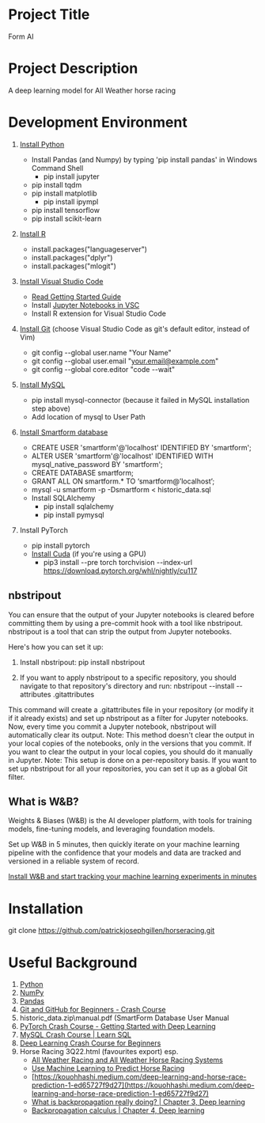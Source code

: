 # Project Title

Form AI

# Project Description

A deep learning model for All Weather horse racing

# Development Environment

1. [Install Python](https://www.python.org/downloads/)
	* Install Pandas (and Numpy) by typing 'pip install pandas' in Windows Command Shell
		* pip install jupyter
	* pip install tqdm
	* pip install matplotlib
		* pip install ipympl
	* pip install tensorflow
	* pip install scikit-learn

2. [Install R](https://cran.ma.imperial.ac.uk/)
	* install.packages("languageserver")
	* install.packages("dplyr")
	* install.packages("mlogit")

3. [Install Visual Studio Code](https://code.visualstudio.com/)
	* [Read Getting Started Guide](https://code.visualstudio.com/docs/?dv=win)
	* Install [Jupyter Notebooks in VSC](https://code.visualstudio.com/docs/datascience/jupyter-notebooks)
	* Install R extension for Visual Studio Code

4. [Install Git](https://git-scm.com/download/win) (choose Visual Studio Code as git's default editor, instead of Vim)
	* git config --global user.name "Your Name"
	* git config --global user.email "your.email@example.com"
	* git config --global core.editor "code --wait"

5. [Install MySQL](https://dev.mysql.com/downloads/installer/)
	* pip install mysql-connector (because it failed in MySQL installation step above)
	* Add location of mysql to User Path

6. [Install Smartform database](https://drive.google.com/drive/folders/1BRLT4uH0gtgwt-3MZUrW9raPXsO1-0aM?usp=sharing)
	* CREATE USER 'smartform'@'localhost' IDENTIFIED BY 'smartform';
	* ALTER USER 'smartform'@'localhost' IDENTIFIED WITH mysql_native_password BY 'smartform';
	* CREATE DATABASE smartform;
	* GRANT ALL ON smartform.* TO ‘smartform@’localhost’;
	* mysql -u smartform -p -Dsmartform < historic_data.sql
	* Install SQLAlchemy
		* pip install sqlalchemy
		* pip install pymysql

7. Install PyTorch
	* pip install pytorch	
	* [Install Cuda](https://developer.nvidia.com/cuda-downloads?target_os=Windows&target_arch=x86_64&target_version=10&target_type=exe_network) (if you're using a GPU)
		* pip3 install --pre torch torchvision --index-url https://download.pytorch.org/whl/nightly/cu117

## nbstripout

You can ensure that the output of your Jupyter notebooks is cleared before committing them by using a pre-commit hook with a tool like nbstripout. nbstripout is a tool that can strip the output from Jupyter notebooks.

Here's how you can set it up:

1. Install nbstripout:
	pip install nbstripout 

2. If you want to apply nbstripout to a specific repository, you should navigate to that repository's directory and run:
	nbstripout --install --attributes .gitattributes 

This command will create a .gitattributes file in your repository (or modify it if it already exists) and set up nbstripout as a filter for Jupyter notebooks.
Now, every time you commit a Jupyter notebook, nbstripout will automatically clear its output.
Note: This method doesn't clear the output in your local copies of the notebooks, only in the versions that you commit. If you want to clear the output in your local copies, you should do it manually in Jupyter.
Note: This setup is done on a per-repository basis. If you want to set up nbstripout for all your repositories, you can set it up as a global Git filter.

## What is W&B?

Weights & Biases (W&B) is the AI developer platform, with tools for training models, fine-tuning models, and leveraging foundation models.

Set up W&B in 5 minutes, then quickly iterate on your machine learning pipeline with the confidence that your models and data are tracked and versioned in a reliable system of record.

[Install W&B and start tracking your machine learning experiments in minutes](https://docs.wandb.ai/quickstart)

# Installation

git clone https://github.com/patrickjosephgillen/horseracing.git

# Useful Background

1. [Python](https://docs.python.org/3/tutorial/index.html)
2. [NumPy](https://numpy.org/doc/stable/user/absolute_beginners.html)
3. [Pandas](https://pandas.pydata.org/docs/getting_started/index.html)
4. [Git and GitHub for Beginners - Crash Course](https://www.youtube.com/watch?v=RGOj5yH7evk)
5. historic_data.zip\manual.pdf (SmartForm Database User Manual
6. [PyTorch Crash Course - Getting Started with Deep Learning](https://www.youtube.com/watch?v=OIenNRt2bjg)
7. [MySQL Crash Course | Learn SQL](https://www.youtube.com/watch?v=9ylj9NR0Lcg)
8. [Deep Learning Crash Course for Beginners](https://www.youtube.com/watch?v=VyWAvY2CF9c)
9. Horse Racing 3Q22.html (favourites export) esp.
 	* [All Weather Racing and All Weather Horse Racing Systems](https://betting-sites.me.uk/all-weather-horse-racing-systems/#:~:text=%20Six%20Quick%20Facts%20About%20All%20Weather%20Races,horses%20since%20they%20are%20either%20inexperienced...%20More%20)
	* [Use Machine Learning to Predict Horse Racing](https://towardsdatascience.com/use-machine-learning-to-predict-horse-racing-4f1111fb6ced)
 	* [https://kouohhashi.medium.com/deep-learning-and-horse-race-prediction-1-ed65727f9d27](https://kouohhashi.medium.com/deep-learning-and-horse-race-prediction-1-ed65727f9d27)
 	* [What is backpropagation really doing? | Chapter 3, Deep learning](https://m.youtube.com/watch?v=Ilg3gGewQ5U&t=36s)
	* [Backpropagation calculus | Chapter 4, Deep learning](https://www.youtube.com/watch?v=tIeHLnjs5U8&ab_channel=3Blue1Brown)

